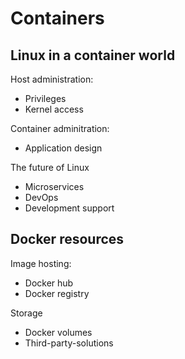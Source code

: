 # Containers

## Linux in a container world

Host administration:
* Privileges
* Kernel access

Container adminitration:
* Application design

The future of Linux
* Microservices
* DevOps
* Development support


## Docker resources
Image hosting:
* Docker hub
* Docker registry

Storage
* Docker volumes
* Third-party-solutions
